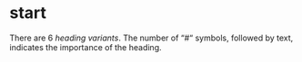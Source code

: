 # start
There are 6 *heading variants*. The number of “#“ symbols, followed by text, indicates the importance of the heading.
